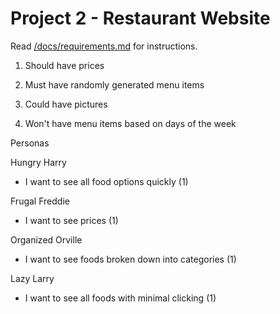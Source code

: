 # Project 2 - Restaurant Website

Read [/docs/requirements.md](https://github.com/bootcamp-s19/project2-js-restaurant-website/blob/master/docs/requirements.md) for instructions.

1. Should have prices

2. Must have randomly generated menu items

3. Could have pictures

4. Won't have menu items based on days of the week

Personas

Hungry Harry
  - I want to see all food options quickly (1)
  
Frugal Freddie
  - I want to see prices (1)
  
Organized Orville
  - I want to see foods broken down into categories (1)
  
Lazy Larry
  - I want to see all foods with minimal clicking (1)
 
 


